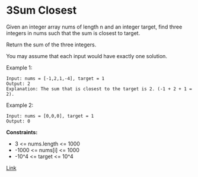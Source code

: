 # 3Sum Closest
Given an integer array nums of length n and an integer target, find three integers in nums such that the sum is closest to target.

Return the sum of the three integers.

You may assume that each input would have exactly one solution.

Example 1:
```
Input: nums = [-1,2,1,-4], target = 1
Output: 2
Explanation: The sum that is closest to the target is 2. (-1 + 2 + 1 = 2).
```

Example 2:
```
Input: nums = [0,0,0], target = 1
Output: 0
```
**Constraints:**

- 3 <= nums.length <= 1000
- -1000 <= nums[i] <= 1000
- -10^4 <= target <= 10^4

[Link](https://leetcode.com/problems/3sum-closest/)